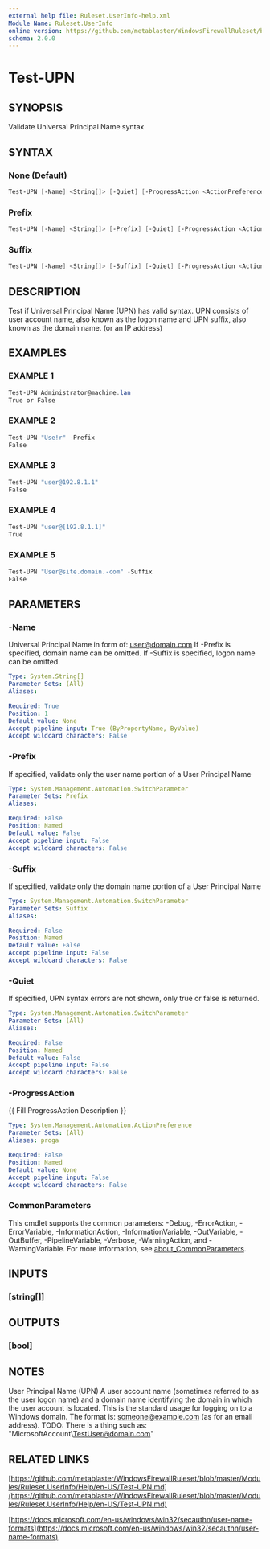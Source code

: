 ```yaml
---
external help file: Ruleset.UserInfo-help.xml
Module Name: Ruleset.UserInfo
online version: https://github.com/metablaster/WindowsFirewallRuleset/blob/master/Modules/Ruleset.UserInfo/Help/en-US/Test-UPN.md
schema: 2.0.0
---
```


# Test-UPN

## SYNOPSIS

Validate Universal Principal Name syntax

## SYNTAX

### None (Default)

```powershell
Test-UPN [-Name] <String[]> [-Quiet] [-ProgressAction <ActionPreference>] [<CommonParameters>]
```

### Prefix

```powershell
Test-UPN [-Name] <String[]> [-Prefix] [-Quiet] [-ProgressAction <ActionPreference>] [<CommonParameters>]
```

### Suffix

```powershell
Test-UPN [-Name] <String[]> [-Suffix] [-Quiet] [-ProgressAction <ActionPreference>] [<CommonParameters>]
```

## DESCRIPTION

Test if Universal Principal Name (UPN) has valid syntax.
UPN consists of user account name, also known as the logon name and
UPN suffix, also known as the domain name.
(or an IP address)

## EXAMPLES

### EXAMPLE 1

```powershell
Test-UPN Administrator@machine.lan
True or False
```

### EXAMPLE 2

```powershell
Test-UPN "Use!r" -Prefix
False
```

### EXAMPLE 3

```powershell
Test-UPN "user@192.8.1.1"
False
```

### EXAMPLE 4

```powershell
Test-UPN "user@[192.8.1.1]"
True
```

### EXAMPLE 5

```powershell
Test-UPN "User@site.domain.-com" -Suffix
False
```

## PARAMETERS

### -Name

Universal Principal Name in form of: user@domain.com
If -Prefix is specified, domain name can be omitted.
If -Suffix is specified, logon name can be omitted.

```yaml
Type: System.String[]
Parameter Sets: (All)
Aliases:

Required: True
Position: 1
Default value: None
Accept pipeline input: True (ByPropertyName, ByValue)
Accept wildcard characters: False
```

### -Prefix

If specified, validate only the user name portion of a User Principal Name

```yaml
Type: System.Management.Automation.SwitchParameter
Parameter Sets: Prefix
Aliases:

Required: False
Position: Named
Default value: False
Accept pipeline input: False
Accept wildcard characters: False
```

### -Suffix

If specified, validate only the domain name portion of a User Principal Name

```yaml
Type: System.Management.Automation.SwitchParameter
Parameter Sets: Suffix
Aliases:

Required: False
Position: Named
Default value: False
Accept pipeline input: False
Accept wildcard characters: False
```

### -Quiet

If specified, UPN syntax errors are not shown, only true or false is returned.

```yaml
Type: System.Management.Automation.SwitchParameter
Parameter Sets: (All)
Aliases:

Required: False
Position: Named
Default value: False
Accept pipeline input: False
Accept wildcard characters: False
```

### -ProgressAction

{{ Fill ProgressAction Description }}

```yaml
Type: System.Management.Automation.ActionPreference
Parameter Sets: (All)
Aliases: proga

Required: False
Position: Named
Default value: None
Accept pipeline input: False
Accept wildcard characters: False
```

### CommonParameters

This cmdlet supports the common parameters: -Debug, -ErrorAction, -ErrorVariable, -InformationAction, -InformationVariable, -OutVariable, -OutBuffer, -PipelineVariable, -Verbose, -WarningAction, and -WarningVariable. For more information, see [about_CommonParameters](http://go.microsoft.com/fwlink/?LinkID=113216).

## INPUTS

### [string[]]

## OUTPUTS

### [bool]

## NOTES

User Principal Name (UPN)
A user account name (sometimes referred to as the user logon name) and a domain name identifying the
domain in which the user account is located.
This is the standard usage for logging on to a Windows domain.
The format is: someone@example.com (as for an email address).
TODO: There is a thing such as: "MicrosoftAccount\TestUser@domain.com"

## RELATED LINKS

[https://github.com/metablaster/WindowsFirewallRuleset/blob/master/Modules/Ruleset.UserInfo/Help/en-US/Test-UPN.md](https://github.com/metablaster/WindowsFirewallRuleset/blob/master/Modules/Ruleset.UserInfo/Help/en-US/Test-UPN.md)

[https://docs.microsoft.com/en-us/windows/win32/secauthn/user-name-formats](https://docs.microsoft.com/en-us/windows/win32/secauthn/user-name-formats)

